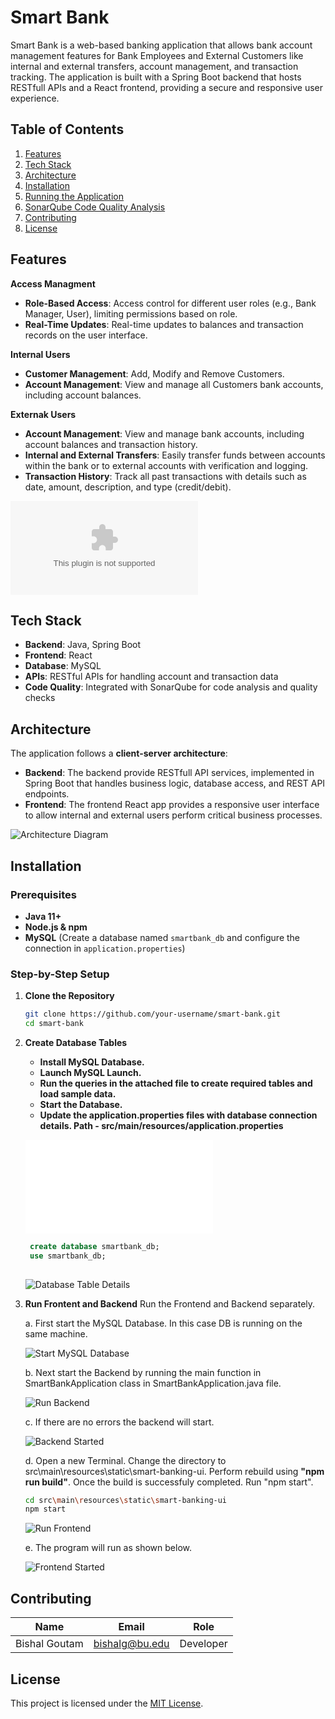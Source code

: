 # Smart Bank

Smart Bank is a web-based banking application that allows bank account management features for Bank Employees and External Customers like internal and external transfers, account management, and transaction tracking. The application is built with a Spring Boot backend that hosts RESTfull APIs and a React frontend, providing a secure and responsive user experience.

## Table of Contents
1. [Features](#features)
2. [Tech Stack](#tech-stack)
3. [Architecture](#architecture)
4. [Installation](#installation)
5. [Running the Application](#running-the-application)
6. [SonarQube Code Quality Analysis](#sonarqube-code-quality-analysis)
7. [Contributing](#contributing)
8. [License](#license)

## Features

**Access Managment**
- **Role-Based Access**: Access control for different user roles (e.g., Bank Manager, User), limiting permissions based on role.
- **Real-Time Updates**: Real-time updates to balances and transaction records on the user interface.

**Internal Users**
- **Customer Management**: Add, Modify and Remove Customers.
- **Account Management**: View and manage all Customers bank accounts, including account balances.
  
**Externak Users**
- **Account Management**: View and manage bank accounts, including account balances and transaction history.
- **Internal and External Transfers**: Easily transfer funds between accounts within the bank or to external accounts with verification and logging.
- **Transaction History**: Track all past transactions with details such as date, amount, description, and type (credit/debit).

![Functional Flow Document](Documents/Functional%20Flows.docx) 


## Tech Stack

- **Backend**: Java, Spring Boot
- **Frontend**: React
- **Database**: MySQL
- **APIs**: RESTful APIs for handling account and transaction data
- **Code Quality**: Integrated with SonarQube for code analysis and quality checks

## Architecture

The application follows a **client-server architecture**:
- **Backend**: The backend provide RESTfull API services, implemented in Spring Boot that handles business logic, database access, and REST API endpoints.
- **Frontend**: The frontend React app provides a responsive user interface to allow internal and external users perform critical business processes.

![Architecture Diagram](Documents/SmartBankSolutionArchitecture.jpg) 

## Installation

### Prerequisites
- **Java 11+**
- **Node.js & npm**
- **MySQL** (Create a database named `smartbank_db` and configure the connection in `application.properties`)

### Step-by-Step Setup

1. **Clone the Repository**
   ```bash
   git clone https://github.com/your-username/smart-bank.git
   cd smart-bank

2. **Create Database Tables**
   - **Install MySQL Database.**
   - **Launch MySQL Launch.**
   - **Run the queries in the attached file to create required tables and load sample data.**
   - **Start the Database.**
   - **Update the application.properties files with database connection details. Path - src/main/resources/application.properties**
    
    ![Database Table Details](Documents/smart-bank-sql-queries.sql)

   ```sql
    create database smartbank_db;
    use smartbank_db;
  
   ```

    ![Database Table Details](Documents/database_tables.jpg)

4. **Run Frontent and Backend**
   Run the Frontend and Backend separately.

   a. First start the MySQL Database. In this case DB is running on the same machine.

   ![Start MySQL Database](Documents/StartMySQLDatabase.jpg)


   b. Next start the Backend by running the main function in SmartBankApplication class in SmartBankApplication.java file.
   
   ![Run Backend](Documents/RunBackend.jpg)

   c. If there are no errors the backend will start.

   ![Backend Started](Documents/BackendStarted.jpg)


   d. Open a new Terminal. Change the directory to src\main\resources\static\smart-banking-ui. Perform rebuild using **"npm run build"**. Once the build is successfuly completed. Run "npm start".

   ```bash
   cd src\main\resources\static\smart-banking-ui
   npm start
   ```

   ![Run Frontend](Documents/RunFrontend.jpg)

   e. The program will run as shown below.

   ![Frontend Started](Documents/FrontendStarted.jpg)






## Contributing

| Name         | Email                  | Role          |
|--------------|------------------------|---------------|
| Bishal Goutam| bishalg@bu.edu         | Developer     |


## License

This project is licensed under the [MIT License](LICENSE).


